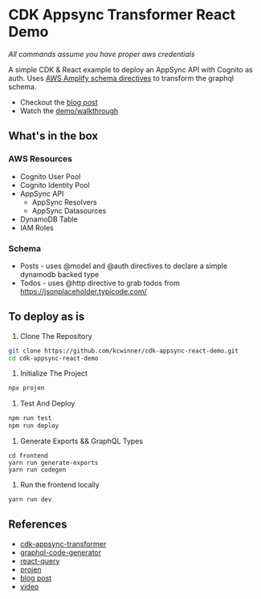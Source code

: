 # CDK Appsync Transformer React Demo

*All commands assume you have proper aws credentials*

A simple CDK & React example to deploy an AppSync API with Cognito as auth. Uses [AWS Amplify schema directives](https://docs.amplify.aws/cli/graphql-transformer/directives) to transform the graphql schema.

* Checkout the [blog post](https://kennethwinner.com/2020/12/22/react-query-appsync/)
* Watch the [demo/walkthrough](https://youtu.be/JOYsv_KyNBk)

## What's in the box

### AWS Resources
* Cognito User Pool
* Cognito Identity Pool
* AppSync API
  * AppSync Resolvers
  * AppSync Datasources
* DynamoDB Table
* IAM Roles

### Schema

* Posts - uses @model and @auth directives to declare a simple dynamodb backed type
* Todos - uses @http directive to grab todos from https://jsonplaceholder.typicode.com/

## To deploy as is

1. Clone The Repository
```bash
git clone https://github.com/kcwinner/cdk-appsync-react-demo.git
cd cdk-appsync-react-demo
```

1. Initialize The Project
```bash
npx projen
```

1. Test And Deploy
```bash
npm run test
npm run deploy
```

1. Generate Exports && GraphQL Types
```
cd frontend
yarn run generate-exports
yarn run codegen
```

1. Run the frontend locally
```bash
yarn run dev
```

## References

* [cdk-appsync-transformer](https://github.com/kcwinner/cdk-appsync-transformer)
* [graphql-code-generator](https://graphql-code-generator.com/)
* [react-query](https://github.com/tannerlinsley/react-query)
* [projen](https://github.com/projen/projen)
* [blog post](https://kennethwinner.com/2020/12/22/react-query-appsync/)
* [video](https://youtu.be/JOYsv_KyNBk)